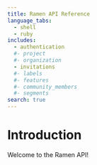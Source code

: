 ```yaml
---
title: Ramen API Reference
language_tabs:
  - shell
  - ruby
includes:
  - authentication
  #- project
  #- organization
  - invitations
  #- labels
  #- features
  #- community_members
  #- segments
search: true
---
```


# Introduction
Welcome to the Ramen API! 

<!-- see ramen-api-docs/source/includes/*.md for content -->

<script>
  (window.ramenq = window.ramenq || [])
    .push(['set_kitchen_id', "54642ab277656221684c0000"]);
</script>
<script src="https://cdn.ramen.is/assets/ramen.js" async></script>